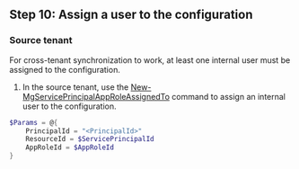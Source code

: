 ## Step 10: Assign a user to the configuration

### Source tenant

For cross-tenant synchronization to work, at least one internal user must be assigned to the configuration.

1. In the source tenant, use the [New-MgServicePrincipalAppRoleAssignedTo](#) command to assign an internal user to the configuration.

```powershell
$Params = @{
    PrincipalId = "<PrincipalId>"
    ResourceId = $ServicePrincipalId
    AppRoleId = $AppRoleId
}
```